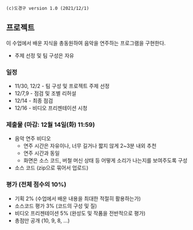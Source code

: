 ```
(c)도경구 version 1.0 (2021/12/1)
```

## 프로젝트

이 수업에서 배운 지식을 총동원하여 음악을 연주하는 프로그램을 구현한다.  

- 주제 선정 및 팀 구성은 자유

### 일정
- 11/30, 12/2 - 팀 구성 및 프로젝트 주제 선정
- 12/7,9 - 점검 및 조별 리허설
- 12/14 - 최종 점검
- 12/16 - 비디오 프리젠테이션 시청

### 제출물 (마감: 12월 14일(화) 11:59)
- 음악 연주 비디오
  - 연주 시간은 자유이나, 너무 길거나 짧지 않게 2\~3분 내외 추천
  - 연주 시간과 동일
  - 화면은 소스 코드, 버철 머신 상태 등 어떻게 소리가 나는지를 보여주도록 구성 
- 소스 코드 (zip으로 묶어서 업로드)

### 평가 (전체 점수의 10%)
- 기획 2% (수업에서 배운 내용을 최대한 적절히 활용하는가)
- 소스코드 평가 3% (코드의 구성 및 질)
- 비디오 프리젠테이션 5% (완성도 및 작품을 전반적으로 평가)
- 총점만 공개 (10, 9, 8, ...)









